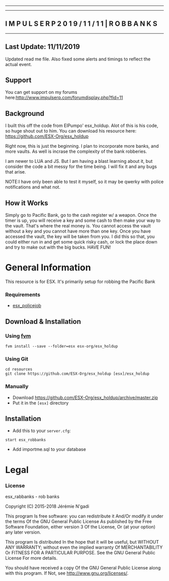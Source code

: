 --------------------------------------------------------------------------
--------------------------------------------------------------------------
   I M P U L S E   R P     2 0 1 9  / 1 1 / 1 1  |  R O B    B A N K S
--------------------------------------------------------------------------
--------------------------------------------------------------------------
## Last Update: 11/11/2019
Updated read me file. Also fixed some alerts and timings to reflect the actual event. 
## Support
You can get support on my forums here:http://www.impulserp.com/forumdisplay.php?fid=11
## Background
I built this off the code from ElPumpo' esx_holdup. Alot of this is his code, so huge shout out to him. You can download his resource here: https://github.com/ESX-Org/esx_holdup

Right now, this is just the beginning. I plan to incorporate more banks, and more vaults. As well is incrase the complexity of the bank robberies. 

I am newer to LUA and JS. But I am having a blast learning about it, but consider the code a bit messy for the time being. I will fix it and any bugs that arise. 

NOTE:I have only been able to test it myself, so it may be qwerky with police notifications and what not. 

## How it Works
Simply go to Pacific Bank, go to the cash register w/ a weapon. Once the timer is up, you will receive a key and some cash to then make your way to the vault. That's where the real money is. You cannot access the vault without a key and you cannot have more than one key. Once you have accessed the vault, the key will be taken from you. I did this so that, you could either 
run in and get some quick risky cash, or lock the place down and try to make out with the big bucks. HAVE FUN!

# General Information
This resource is for ESX. It's primarily setup for robbing the Pacific Bank 

### Requirements
- [esx_policejob](https://github.com/ESX-Org/esx_policejob)

## Download & Installation

### Using [fvm](https://github.com/qlaffont/fvm-installer)
```
fvm install --save --folder=esx esx-org/esx_holdup
```

### Using Git
```
cd resources
git clone https://github.com/ESX-Org/esx_holdup [esx]/esx_holdup
```

### Manually
- Download https://github.com/ESX-Org/esx_holdup/archive/master.zip
- Put it in the `[esx]` directory

## Installation
- Add this to your `server.cfg`:
```
start esx_robbanks
```
- Add importme.sql to your database

# Legal
### License
esx_rabbanks - rob banks

Copyright (C) 2015-2018 Jérémie N'gadi

This program Is free software: you can redistribute it And/Or modify it under the terms Of the GNU General Public License As published by the Free Software Foundation, either version 3 Of the License, Or (at your option) any later version.

This program Is distributed In the hope that it will be useful, but WITHOUT ANY WARRANTY; without even the implied warranty Of MERCHANTABILITY Or FITNESS FOR A PARTICULAR PURPOSE. See the GNU General Public License For more details.

You should have received a copy Of the GNU General Public License along with this program. If Not, see http://www.gnu.org/licenses/.
